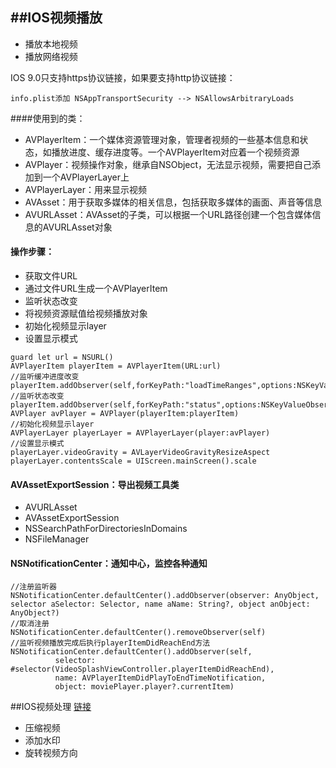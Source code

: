 ##IOS视频播放
---
+ 播放本地视频
+ 播放网络视频

IOS 9.0只支持https协议链接，如果要支持http协议链接：

`info.plist添加 NSAppTransportSecurity --> NSAllowsArbitraryLoads`

####使用到的类：
+ AVPlayerItem：一个媒体资源管理对象，管理者视频的一些基本信息和状态，如播放进度、缓存进度等。一个AVPlayerItem对应着一个视频资源
+ AVPlayer：视频操作对象，继承自NSObject，无法显示视频，需要把自己添加到一个AVPlayerLayer上
+ AVPlayerLayer：用来显示视频
+ AVAsset：用于获取多媒体的相关信息，包括获取多媒体的画面、声音等信息
+ AVURLAsset：AVAsset的子类，可以根据一个URL路径创建一个包含媒体信息的AVURLAsset对象

#### 操作步骤：
+ 获取文件URL
+ 通过文件URL生成一个AVPlayerItem
+ 监听状态改变
+ 将视频资源赋值给视频播放对象
+ 初始化视频显示layer
+ 设置显示模式

```
guard let url = NSURL()
AVPlayerItem playerItem = AVPlayerItem(URL:url)
//监听缓冲进度改变
playerItem.addObserver(self,forKeyPath:"loadTimeRanges",options:NSKeyValueObservingOptinons.New,context:nil)
//监听状态改变
playerItem.addObserver(self,forKeyPath:"status",options:NSKeyValueObservingOptions.New,context:nil)
AVPlayer avPlayer = AVPlayer(playerItem:playerItem)
//初始化视频显示layer
AVPlayerLayer playerLayer = AVPlayerLayer(player:avPlayer)
//设置显示模式
playerLayer.videoGravity = AVLayerVideoGravityResizeAspect
playerLayer.contentsScale = UIScreen.mainScreen().scale
```

#### AVAssetExportSession：导出视频工具类
+ AVURLAsset
+ AVAssetExportSession
+ NSSearchPathForDirectoriesInDomains
+ NSFileManager

#### NSNotificationCenter：通知中心，监控各种通知

```
//注册监听器
NSNotificationCenter.defaultCenter().addObserver(observer: AnyObject, selector aSelector: Selector, name aName: String?, object anObject: AnyObject?)
//取消注册
NSNotificationCenter.defaultCenter().removeObserver(self)
//监听视频播放完成后执行playerItemDidReachEnd方法
NSNotificationCenter.defaultCenter().addObserver(self,
          selector: #selector(VideoSplashViewController.playerItemDidReachEnd),
          name: AVPlayerItemDidPlayToEndTimeNotification,
          object: moviePlayer.player?.currentItem)
```

##IOS视频处理 [链接](http://www.jianshu.com/p/5433143cccd8)
+ 压缩视频
+ 添加水印
+ 旋转视频方向